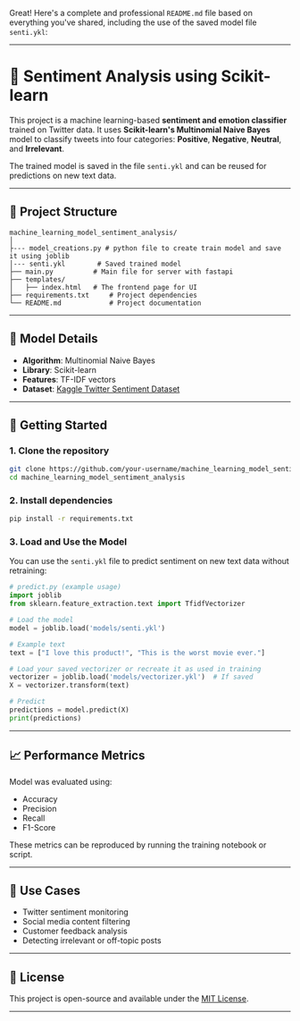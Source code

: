 Great! Here's a complete and professional `README.md` file based on everything you've shared, including the use of the saved model file `senti.ykl`:

---

# 🧠 Sentiment Analysis using Scikit-learn

This project is a machine learning-based **sentiment and emotion classifier** trained on Twitter data. It uses **Scikit-learn's Multinomial Naive Bayes** model to classify tweets into four categories:
**Positive**, **Negative**, **Neutral**, and **Irrelevant**.

The trained model is saved in the file `senti.ykl` and can be reused for predictions on new text data.

---

## 📂 Project Structure

```
machine_learning_model_sentiment_analysis/
│
├--- model_creations.py # python file to create train model and save it using joblib
│--- senti.ykl        # Saved trained model
├── main.py          # Main file for server with fastapi 
├── templates/
│   ├── index.html   # The frontend page for UI
├── requirements.txt     # Project dependencies
└── README.md            # Project documentation
```

---

## 🧪 Model Details

* **Algorithm**: Multinomial Naive Bayes
* **Library**: Scikit-learn
* **Features**: TF-IDF vectors
* **Dataset**: [Kaggle Twitter Sentiment Dataset](https://www.kaggle.com/datasets)

---

## 🚀 Getting Started

### 1. Clone the repository

```bash
git clone https://github.com/your-username/machine_learning_model_sentiment_analysis.git
cd machine_learning_model_sentiment_analysis
```

### 2. Install dependencies

```bash
pip install -r requirements.txt
```

### 3. Load and Use the Model

You can use the `senti.ykl` file to predict sentiment on new text data without retraining:

```python
# predict.py (example usage)
import joblib
from sklearn.feature_extraction.text import TfidfVectorizer

# Load the model
model = joblib.load('models/senti.ykl')

# Example text
text = ["I love this product!", "This is the worst movie ever."]

# Load your saved vectorizer or recreate it as used in training
vectorizer = joblib.load('models/vectorizer.ykl')  # If saved
X = vectorizer.transform(text)

# Predict
predictions = model.predict(X)
print(predictions)
```

---

## 📈 Performance Metrics

Model was evaluated using:

* Accuracy
* Precision
* Recall
* F1-Score

These metrics can be reproduced by running the training notebook or script.

---

## 📌 Use Cases

* Twitter sentiment monitoring
* Social media content filtering
* Customer feedback analysis
* Detecting irrelevant or off-topic posts

---

## 📎 License

This project is open-source and available under the [MIT License](LICENSE).

---
